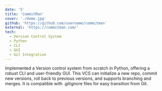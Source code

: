 ```yaml
---
date: '5'
title: 'CommitMan'
cover: './demo.jpg'
github: 'https://github.com/username/commitman'
external: 'https://commitman.com/'
tech:
  - Version Control System
  - Python
  - CLI
  - GUI
  - Git Integration
---
```


Implemented a Version control system from scratch in Python, offering a robust CLI and user-friendly GUI. This VCS can initialize a new repo, commit new versions, roll back to previous versions, and supports branching and merges. It is compatible with .gitignore files for easy transition from Git.

